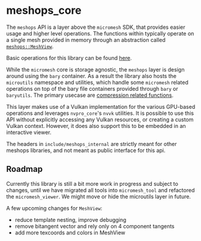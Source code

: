 # meshops_core

The `meshops` API is a layer above the `micromesh` SDK, that provides easier usage and higher level operations. 
The functions within typically operate on a single mesh provided in memory through an abstraction called [`meshops::MeshView`](include/meshops/meshops_mesh_view.h). 

Basic operations for this library can be found [here](include/meshops/meshops_operations.h).

While the `micromesh` core is storage agnostic, the `meshops` layer is design around using the `bary` container. As a result the library also hosts the `microutils` namespace and utilities, which handle some `micromesh` related operations on top of the bary file containers provided through `bary` or `baryutils`. The primary usecase are [compression related functions](include/microutils/microutils_compression.hpp).

This layer makes use of a Vulkan implementation for the various GPU-based operations and leverages `nvpro_core`'s `nvvk` utilities.
It is possible to use this API without explicitly accessing any Vulkan resources, or creating a custom Vulkan context. However, it does also support this to be embedded in an interactive viewer.

The headers in `include/meshops_internal` are strictly meant for other meshops libraries, and not meant as public interface for this api.

## Roadmap

Currently this library is still a bit more work in progress and subject to changes, until we have migrated all tools into `micromesh_tool` and refactored the `micromesh_viewer`. We might move or hide the microutils layer in future.

A few upcoming changes for `MeshView`:

- reduce template nesting, improve debugging
- remove bitangent vector and rely only on 4 component tangents
- add more texcoords and colors in MeshView
